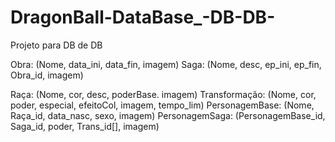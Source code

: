 # DragonBall-DataBase_-DB-DB-
Projeto para DB de DB

Obra: (Nome, data_ini, data_fin, imagem)
Saga: (Nome, desc, ep_ini, ep_fin, Obra_id, imagem)

Raça: (Nome, cor, desc, poderBase. imagem)
Transformação: (Nome, cor, poder, especial, efeitoCol, imagem, tempo_lim)
PersonagemBase: (Nome, Raça_id, data_nasc, sexo,  imagem)
PersonagemSaga: (PersonagemBase_id, Saga_id, poder, Trans_id[], imagem)